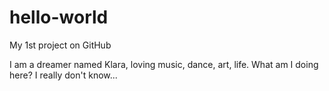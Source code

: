 # hello-world
My 1st project on GitHub

I am a dreamer named Klara, loving music, dance, art, life. 
What am I doing here? I really don't know...

